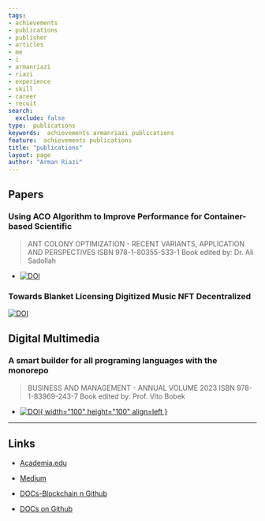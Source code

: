 ```yaml
---
tags:
- achievements
- publications
- publisher
- articles
- me
- i
- armanriazi
- riazi
- experience
- skill
- career
- recuit
search:
  exclude: false
type:  publications
keywords:  achievements armanriazi publications
feature:  achievements publications
title: "publications"
layout: page
author: "Arman Riazi"
---
```


## Papers

### Using ACO Algorithm to Improve Performance for Container-based Scientific

> ANT COLONY OPTIMIZATION - RECENT VARIANTS, APPLICATION AND PERSPECTIVES
ISBN 978-1-80355-533-1
Book edited by:
Dr. Ali Sadollah

- [![DOI](https://zenodo.org/badge/DOI/10.5281/zenodo.8105650.svg)](https://doi.org/10.5281/zenodo.8105650)

### Towards Blanket Licensing Digitized Music NFT Decentralized

[![DOI](https://zenodo.org/badge/DOI/10.5281/zenodo.8023208.svg)](https://doi.org/10.5281/zenodo.8023208)

## Digital Multimedia

### A smart builder for all programing languages with the monorepo
> BUSINESS AND MANAGEMENT - ANNUAL VOLUME 2023
ISBN 978-1-83969-243-7
Book edited by:
Prof. Vito Bobek

- [![DOI](https://cdn.faradars.org/wp-content/uploads/2022/11/22/faradarslogo.svg){ width="100" height="100" align=left }](https://faradars.org/courses/smart-builder-design-for-programming-languages-with-monorepo-fvprg306)

---

## Links

- [Academia.edu](https://independent.academia.edu/riaziarman)

- [Medium](https://arman-riazi-science.medium.com/)

- [DOCs-Blockchain n Github](https://github.com/armanriazi/Doc-Blockchain)

- [DOCs on Github](https://github.com/armanriazi/Documents)
